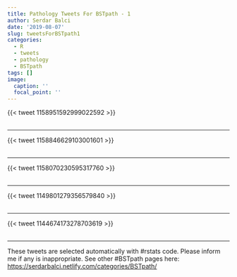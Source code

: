 ```yaml
---
title: Pathology Tweets For BSTpath - 1
author: Serdar Balci
date: '2019-08-07'
slug: tweetsForBSTpath1
categories:
  - R
  - tweets
  - pathology
  - BSTpath
tags: []
image:
  caption: ''
  focal_point: ''
---
```



{{< tweet 1158951592999022592 >}}
<br>
<br>
<hr>
{{< tweet 1158846629103001601 >}}
<br>
<br>
<hr>
{{< tweet 1158070230595317760 >}}
<br>
<br>
<hr>
{{< tweet 1149801279356579840 >}}
<br>
<br>
<hr>
{{< tweet 1144674173278703619 >}}
<br>
<br>
<hr>


These tweets are selected automatically with #rstats code. Please inform me if any is inappropriate.
See other #BSTpath pages here: https://serdarbalci.netlify.com/categories/BSTpath/
